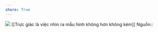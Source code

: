 ```yaml
---
share: True
---
```

![](https://upload.wikimedia.org/wikipedia/commons/thumb/5/57/Competence_Hierarchy_adapted_from_Noel_Burch_by_Igor_Kokcharov.svg/440px-Competence_Hierarchy_adapted_from_Noel_Burch_by_Igor_Kokcharov.svg.png) 
[[Trực giác là việc nhìn ra mẫu hình không hơn không kém]]
Nguồn::